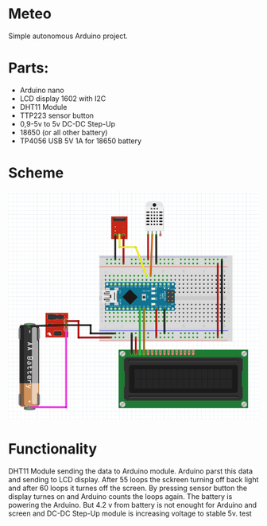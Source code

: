 # Meteo

Simple autonomous Arduino project.

# Parts: 
 - Arduino nano
 - LCD display 1602 with I2C
 - DHT11 Module
 - TTP223 sensor button
 - 0,9-5v to 5v DC-DC Step-Up
 - 18650 (or all other battery)
 - TP4056 USB 5V 1A for 18650 battery

# Scheme

![Image of scheme](https://github.com/rnko/meteo/blob/master/info/scheme.PNG)

# Functionality

DHT11 Module sending the data to Arduino module. 
Arduino parst this data and sending to LCD display. 
After 55 loops the sckreen turning off back light and after 60 loops it turnes off the screen. 
By pressing sensor button the display turnes on and Arduino counts the loops again.
The battery is powering the Arduino. But 4.2 v from battery is not enought for Arduino and screen and DC-DC Step-Up module is increasing voltage to stable 5v.
test